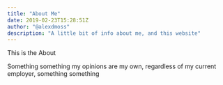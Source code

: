 ```yaml
---
title: "About Me"
date: 2019-02-23T15:28:51Z
author: "@alexdmoss"
description: "A little bit of info about me, and this website"
---
```


This is the About

Something something my opinions are my own, regardless of my current employer, something something

